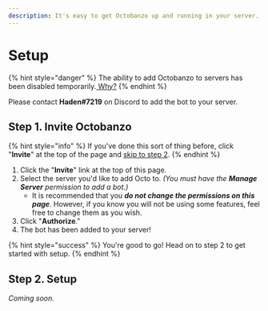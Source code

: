 ```yaml
---
description: It's easy to get Octobanzo up and running in your server.
---
```


# Setup

{% hint style="danger" %}
The ability to add Octobanzo to servers has been disabled temporarily.[  Why?](../message-processing.md)
{% endhint %}

Please contact **Haden\#7219** on Discord to add the bot to your server.

## Step 1. Invite Octobanzo <a id="step-1"></a>

{% hint style="info" %}
If you've done this sort of thing before, click "**Invite**" at the top of the page and [skip to step 2](setup.md#step-2).
{% endhint %}

1. Click the "**Invite**" link at the top of this page.
2. Select the server you'd like to add Octo to. _\(You must have the **Manage Server** permission to add a bot.\)_
   * It is recommended that you _**do not change the permissions on this page**_. However, if you know you will not be using some features, feel free to change them as you wish.
3. Click "**Authorize**."
4. The bot has been added to your server!

{% hint style="success" %}
You're good to go! Head on to step 2 to get started with setup.
{% endhint %}

## Step 2. Setup <a id="step-2"></a>

_Coming soon._

